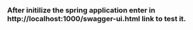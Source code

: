 ### After initilize the spring application enter in http://localhost:1000/swagger-ui.html link to test it.
